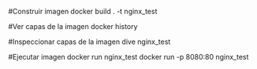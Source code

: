 #Construir imagen
docker build . -t nginx_test

#Ver capas de la imagen
docker history

#Inspeccionar capas de la imagen
dive nginx_test

#Ejecutar imagen
docker run nginx_test
docker run -p 8080:80 nginx_test